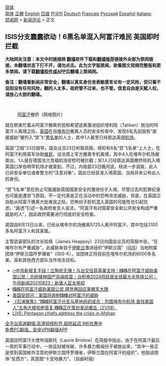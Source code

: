  <!-- 面包屑导航 --> <div class="breadcrumb"><!-- GTranslate: https://gtranslate.io/ -->  <div class="switcher notranslate">  <div class="selected">  <a href="#" onclick="return false;"> 简体</a>  </div>  <div class="option">  <a href="https://www.bannedbook.org" onclick="doGTranslate('zh-CN|zh-CN');jQuery('div.switcher div.selected a').html(jQuery(this).html());return false;" title="简体中文" class="nturl selected"> 简体</a>  <a href="https://www.bannedbook.org/zh-tw/" onclick="doGTranslate('zh-CN|zh-TW');jQuery('div.switcher div.selected a').html(jQuery(this).html());return false;" title="繁體中文" class="nturl"> 正體</a>  <a href="https://www.bannedbook.org/en/" onclick="doGTranslate('zh-CN|en');jQuery('div.switcher div.selected a').html(jQuery(this).html());return false;" title="English" class="nturl"> English</a>  <a href="https://www.bannedbook.org/ja/" onclick="doGTranslate('zh-CN|ja');jQuery('div.switcher div.selected a').html(jQuery(this).html());return false;" title="日本語" class="nturl"> 日語</a>  <a href="https://www.bannedbook.org/ko/" onclick="doGTranslate('zh-CN|ko');jQuery('div.switcher div.selected a').html(jQuery(this).html());return false;" title="한국어" class="nturl"> 한국어</a>  <a href="https://www.bannedbook.org/de/" onclick="doGTranslate('zh-CN|de');jQuery('div.switcher div.selected a').html(jQuery(this).html());return false;" title="Deutsch" class="nturl"> Deutsch</a>  <a href="https://www.bannedbook.org/fr/" onclick="doGTranslate('zh-CN|fr');jQuery('div.switcher div.selected a').html(jQuery(this).html());return false;" title="Français" class="nturl"> Français</a>  <a href="https://www.bannedbook.org/ru/" onclick="doGTranslate('zh-CN|ru');jQuery('div.switcher div.selected a').html(jQuery(this).html());return false;" title="Русский" class="nturl"> Русский</a>  <a href="https://www.bannedbook.org/es/" onclick="doGTranslate('zh-CN|es');jQuery('div.switcher div.selected a').html(jQuery(this).html());return false;" title="Español" class="nturl"> Español</a>  <a href="https://www.bannedbook.org/it/" onclick="doGTranslate('zh-CN|it');jQuery('div.switcher div.selected a').html(jQuery(this).html());return false;" title="Italiano" class="nturl"> Italiano</a>  </div>  </div>      <div class='breadcrumb-sub'><!-- Breadcrumb NavXT 6.3.0 --> <a href="https://www.bannedbook.org/" class="home">禁闻网</a> &gt; <a href="https://www.bannedbook.org/bnews/comments/" class="category">新闻评论</a> &gt; 正文</div></div><h2>ISIS分支蠢蠢欲动！6黑名单混入阿富汗难民 英国即时拦截</h2> <p class="notice"><b>大陆网友注意：本文中的链接除 <a href="https://github.com/bannedbook/fanqiang" >翻墙</a>软件下载和<a href="https://github.com/killgcd/justmysocks/blob/master/README.md">翻墙推荐</a>链接外全部为禁网链接，未翻墙状态下打不开，请勿点击。此为文字版禁闻，欲看图文视频完整版和更多禁闻，请下载<a href="https://github.com/bannedbook/fanqiang">翻墙软件或APP</a>后翻墙上禁闻网。</p><p>备注：翻墙看新闻非常安全，翻墙以真实身份发表敏感言论有一定风险，但只看不说则没有任何风险，翻的人太多，政府管不过来，也不管。信息自由是天赋人权，请放心大胆的翻墙。</b></p>  <div class="entry"> <br /> <figure><a href="https://i0.wp.com/upload-images-bucket-v64rleca837do.s3.eu-west-1.amazonaws.com/wp-content/uploads/2021/08/24131207/Screen-Shot-2021-08-24-at-11.17.16-pm.png?fit=459%2C406&#038;ssl=1" data-caption="阿富汗撤侨（网络图片）"></a><figcaption class="wp-caption-text"><a href="https://www.bannedbook.org/bnews/tag/%e9%98%bf%e5%af%8c%e6%b1%97/" class="st_tag internal_tag" rel="tag" title="标签 阿富汗 下的日志">阿富汗</a>撤侨（网络图片）</figcaption></figure> <p>就在欧美忙着从阿富汗撤离侨民和希望逃离激进组织塔利班（Taliban）统治的阿富汗人离境之际，<a href="https://www.bannedbook.org/bnews/tag/%e8%8b%b1%e5%9b%bd/" class="st_tag internal_tag" rel="tag" title="标签 英国 下的日志">英国</a>在自<a href="https://www.bannedbook.org/bnews/tag/%E5%96%80%E5%B8%83%E5%B0%94/" class="st_tag internal_tag" rel="tag" title="标签 喀布尔 下的日志">喀布尔</a>撤离人员的安全检查中，发现6名先前因有“直接威胁”被列入“禁飞”<a href="https://www.bannedbook.org/bnews/tag/%E9%BB%91%E5%90%8D%E5%8D%95/" class="st_tag internal_tag" rel="tag" title="标签 黑名单 下的日志">黑名单</a>的人士，其中1人甚至已经抵达英国<a href="https://www.bannedbook.org/bnews/tag/%e6%9c%ba%e5%9c%ba/" class="st_tag internal_tag" rel="tag" title="标签 机场 下的日志">机场</a>。</p> <p>英国“卫报”23日报导，国会议员23日听取简报，得知有6名“禁飞名单”上人士，在阿富汗利用英军协助<a href="https://www.bannedbook.org/bnews/tag/%e9%9a%be%e6%b0%91/" class="st_tag internal_tag" rel="tag" title="标签 难民 下的日志">难民</a>，设法搭上军方撤离专机离境，其中4人在喀布尔机场被查出、1人是在德国法兰克福机场安检时被拦截；另1人已经抵达英国撤侨班机入境英国口岸伯明罕机场才被查到。不过，内政部23日晚间说，经进一步调查，此人已非安全单位或者警方的“注意对象”，因此已经获准入境英国，当局并未公布此人的身份。</p>  <p>“禁飞名单”意在防止可能威胁英国国家安全的激进份子入境，尽管过去的犯罪纪录也可能是遭禁飞原因，不一定代表是正在活动中的恐怖攻击威胁，但是，在英国正协助从阿富汗撤离大批难民之际，恐怖份子趁机混入英国的可能性也引起忧虑。“路透”引述一名政府发言人说法，“阿富汗有对国家安全和公共安全构成严重威胁的人”，因此政府需要进行彻底的安全检查。</p> <p>英国自8月13日以来，已经从喀布尔机场撤离5725人离开阿富汗，其中包括3100多名阿富汗人和其家属。</p>  <p>主管武装部队的次长哈佩（James Heappey）23日向国会议员的简报中说，“在喀布尔有严重威胁”，此威胁来自于<a href="https://www.bannedbook.org/bnews/tag/%e4%bc%8a%e6%96%af%e5%85%b0/" class="st_tag internal_tag" rel="tag" title="标签 伊斯兰 下的日志">伊斯兰</a>激进组织“伊斯兰国”（<a href="https://www.bannedbook.org/bnews/tag/isis/" class="st_tag internal_tag" rel="tag" title="标签 ISIS 下的日志">ISIS</a>）当地附属团体“伊斯兰国呼罗珊省”（ISIS-K），该团体正将目前在喀布尔机场的6000多名美、英和其他西方部队当作攻击目标。</p> <ul class='op-related-articles' title='相关阅读'> <li><a href='https://www.bannedbook.org/bnews/taiwannews/20210823/1611622.html' target='_blank'>🔥中共新报复手段！立陶宛无惧！与台交往获英美支持｜<b>ISIS</b>在阿富汗威胁美国公民｜总统接种国产高端疫苗｜台积电2024将跃居全球最大半导体公司｜午间新闻20210823｜新唐人亚太电视</a></li> <li><a href='https://www.bannedbook.org/bnews/bannedvideo/20210823/1611613.html' target='_blank'><b>ISIS</b>在阿富汗威胁美国公民 拜登再回应美撤军大限</a></li> <li><a href='https://www.bannedbook.org/bnews/comments/20210823/1611612.html' target='_blank'>美国安顾问：美国将遏制<b>ISIS</b>对阿富汗的威胁</a></li> <li><a href='https://www.bannedbook.org/bnews/bannedvideo/20210822/1611023.html' target='_blank'>《石涛聚焦》“<b>ISIS</b>阿富汗分支与基地组织成员：包围喀布尔机场 查找美国人”五角大楼拒绝答复 <b>ISIS</b>正在策划发动袭击（21/08）</a></li> <li><a href='https://www.bannedbook.org/bnews/taiwannews/20210819/1608878.html' target='_blank'>LIVE: Pentagon chiefs address the crisis in Afghan</a></li> </ul> <p class="texttj"> <a href="https://github.com/bannedbook/fanqiang/wiki/V2ray%E6%9C%BA%E5%9C%BA" target="_blank">全平台高速翻墙:高清视频秒开,超低延迟,9折优惠中</a><br/> <a href="https://github.com/bannedbook/fanqiang/wiki/%E7%A6%81%E9%97%BB%E7%BD%91%E5%AE%89%E5%8D%93%E7%BF%BB%E5%A2%99%E6%96%B0%E9%97%BBAPP" target="_blank">免费PC翻墙、安卓VPN翻墙APP</a></p> <p>英国驻阿富汗大使布瑞斯托（Laurie Bristow）在简报中指出，由于在阿富汗最后一周的军事行动中，一些监狱被攻破，许多暴力极端份子被放出来，“其中一些正是受到英国格外注意的伊斯兰国呼罗珊省，伊斯兰国在阿富汗的组织”，他指该团体“反西方”，其意图“十足地暴力”。（自由时报）</p><a name='sharetosocial'></a>  <div style="margin-bottom:5px;padding-bottom:5px;clear:both"> <div id="archive-pix-1" class="banner-ads"> <!-- AuctionX Display platform tag START --> <div id="26318x728x90x621x_ADSLOT2" clicktrack="%%CLICK_URL_ESC%%"></div> <!-- AuctionX Display platform tag END --> </div> <div id="archive-pix-2" class="banner-ads"> <!-- AuctionX Display platform tag START --> <div id="26315x300x250x621x_ADSLOT2" clicktrack="%%CLICK_URL_ESC%%"></div> <!-- AuctionX Display platform tag END --> </div> </div>  <div id="archive-pix-1" class="banner-ads"> <!-- AuctionX Display platform tag START --> <div id="26318x728x90x621x_ADSLOT3" clicktrack="%%CLICK_URL_ESC%%"></div> <!-- AuctionX Display platform tag END --> </div> </div><!--END ENTRY--> 